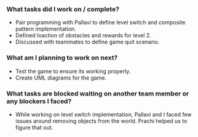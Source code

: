 ### What tasks did I work on / complete?
- Pair programming with Pallavi to define level switch and composite pattern implementation.
- Defined loaction of obstacles and rewards for level 2.
- Discussed with teammates to define game quit scenario.

### What am I planning to work on next?
- Test the game to ensure its working properly.
- Create UML diagrams for the game.

### What tasks are blocked waiting on another team member or any blockers I faced?
- While working on level switch implementation, Pallavi and I faced few issues around removing objects from the world. Prachi helped us to figure that out.
